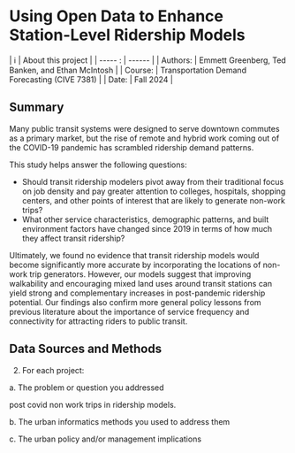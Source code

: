 # Using Open Data to Enhance Station-Level Ridership Models

| :information_source: | About this project |
| ----- : | ------ |
| Authors: | Emmett Greenberg, Ted Banken, and Ethan McIntosh |
| Course: | Transportation Demand Forecasting (CIVE 7381) |
| Date: | Fall 2024 |

## Summary

Many public transit systems were designed to serve downtown commutes as a primary market, but the rise of remote and hybrid work coming out of the COVID-19 pandemic has scrambled ridership demand patterns. 

This study helps answer the following questions:

* Should transit ridership modelers pivot away from their traditional focus on job density and pay greater attention to colleges, hospitals, shopping centers, and other points of interest that are likely to generate non-work trips?
* What other service characteristics, demographic patterns, and built environment factors have changed since 2019 in terms of how much they affect transit ridership?

Ultimately, we found no evidence that transit ridership models would become significantly more accurate by incorporating the locations of non-work trip generators. However, our models suggest that improving walkability and encouraging mixed land uses around transit stations can yield strong and complementary increases in post-pandemic ridership potential. Our findings also confirm more general policy lessons from previous literature about the importance of service frequency and connectivity for attracting riders to public transit. 

## Data Sources and Methods

2. For each project:

a. The problem or question you addressed

post covid non work trips in ridership models.
 

b. The urban informatics methods you used to address them

c. The urban policy and/or management implications